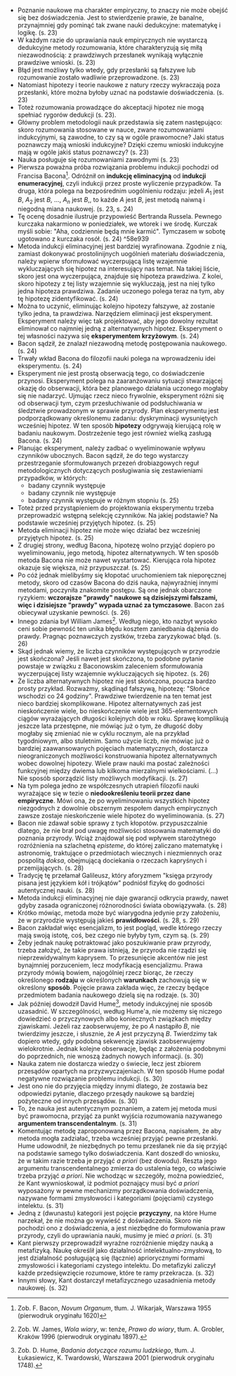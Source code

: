 - Poznanie naukowe ma charakter empiryczny, to znaczy nie może obejść się bez doświadczenia. Jest to stwierdzenie prawie, że banalne, przynajmniej gdy pominąć tak zwane nauki dedukcyjne: matematykę i logikę. (s. 23)
- W każdym razie do uprawiania nauk empirycznych nie wystarczą dedukcyjne metody rozumowania, które charakteryzują się miłą niezawodnością: z prawdziwych przesłanek wynikają wyłącznie prawdziwe wnioski. (s. 23)
- Błąd jest możliwy tylko wtedy, gdy przesłanki są fałszywe lub rozumowanie zostało wadliwie przeprowadzone. (s. 23)
- Natomiast hipotezy i teorie naukowe z natury rzeczy wykraczają poza przesłanki, które można byłoby uznać na podstawie doświadczenia. (s. 23)
- Toteż rozumowania prowadzące do akceptacji hipotez nie mogą spełniać rygorów dedukcji (s. 23). 
- Główny problem metodologii nauk przedstawia się zatem następująco: skoro rozumowania stosowane w nauce, zwane rozumowaniami indukcyjnymi, są zawodne, to czy są w ogóle prawomocne? Jaki status poznawczy mają wnioski indukcyjne? Dzięki czemu wnioski indukcyjne mają w ogóle jakiś status poznawczy? (s. 23)
- Nauka posługuje się rozumowaniami zawodnymi (s. 23)
- Pierwsza poważna próba rozwiązania problemu indukcji pochodzi od Francisa Bacona[^1]. Odróżnił on **indukcję eliminacyjną** od **indukcji enumeracyjnej**, czyli indukcji przez proste wyliczenie przypadków. Ta druga, która polega na bezpośrednim uogólnieniu rodzaju: jeżeli $A_1$ jest $B$, $A_2$ jest $B$, $\dots$, $A_n$ jest $B$,, to każde $A$ jest $B$, jest metodą naiwną i niegodną miana naukowej. (s. 23, s. 24)
- Tę ocenę dosadnie ilustruje przypowieść Bertranda Russela. Pewnego kurczaka nakarmiono w poniedziałek, we wtorek i we środę. Kurczak myśli sobie: "Aha, codziennie będą mnie karmić". Tymczasem w sobotę ugotowano z kurczaka rosół. (s. 24) ^58e939
- Metoda indukcji eliminacyjnej jest bardziej wyrafinowana. Zgodnie z nią, zamiast dokonywać prostolinijnych uogólnień materiału doświadczenia, należy wpierw sformułować wyczerpującą listę wzajemnie wykluczających się hipotez na interesujący nas temat. Na takiej liście, skoro jest ona wyczerpująca, znajduje się hipoteza prawdziwa. Z kolei, skoro hipotezy z tej listy wzajemnie się wykluczają, jest na niej tylko jedna hipoteza prawdziwa. Zadanie uczonego polega teraz na tym, aby tę hipotezę zidentyfikować. (s. 24)
- Można to uczynić, eliminując kolejno hipotezy fałszywe, aż zostanie tylko jedna, ta prawdziwa. Narzędziem eliminacji jest eksperyment. Eksperyment należy więc tak projektować, aby jego dowolny rezultat eliminował co najmniej jedną z alternatywnych hipotez. Eksperyment o tej własności nazywa się **eksperymentem krzyżowym**. (s. 24)
- Bacon sądził, że znalazł niezawodną metodę postępowania naukowego. (s. 24)
- Trwały wkład Bacona do filozofii nauki polega na wprowadzeniu idei eksperymentu. (s. 24)
- Eksperyment nie jest prostą obserwacją tego, co doświadczenie przynosi. Eksperyment polega na zaaranżowaniu sytuacji stwarzającej okazję do obserwacji, która bez planowego działania uczonego mogłaby się nie nadarzyć. Ujmując rzecz nieco frywolnie, eksperyment  różni się od obserwacji tym, czym przesłuchiwanie od podsłuchiwania w śledztwie prowadzonym w sprawie przyrody. Plan eksperymentu jest podporządkowany określonemu zadaniu: dyskryminacji wysuniętych wcześniej hipotez. W ten sposób **hipotezy** odgrywają kierującą rolę w badaniu naukowym. Dostrzeżenie tego jest również wielką zasługą Bacona. (s. 24)
- Planując eksperyment, należy zadbać o wyeliminowanie wpływu czynników ubocznych. Bacon sądził, że do tego wystarczy przestrzeganie sformułowanych przezeń drobiazgowych reguł metodologicznych dotyczących posługiwania się zestawieniami przypadków, w których: 
	- badany czynnik występuje
	- badany czynnik nie występuje
	- badany czynnik występuje w różnym stopniu (s. 25)
- Toteż przed przystąpieniem do projektowania eksperymentu trzeba przeprowadzić wstępną selekcję czynników. Na jakiej podstawie? Na podstawie wcześniej przyjętych hipotez. (s. 25)
- Metoda eliminacji hipotez nie może więc działać bez wcześniej przyjętych hipotez. (s. 25)
- Z drugiej strony, według Bacona, hipotezę wolno przyjąć dopiero po wyeliminowaniu, jego metodą, hipotez alternatywnych. W ten sposób metoda Bacona nie może nawet wystartować. Kierująca rola hipotez okazuje się większa, niż przypuszczał.  (s. 25)
- Po cóż jednak mielibyśmy się kłopotać uruchomieniem tak nieporęcznej metody, skoro od czasów Bacona do dziś nauka, najwyraźniej innymi metodami, poczyniła znakomite postępu. Są one jednak obarczone ryzykiem: **wczorajsze "prawdy" naukowe są dzisiejszymi fałszami, więc i dzisiejsze "prawdy" wypada uznać za tymczasowe**. Bacon zaś obiecywał uzyskanie pewności. (s. 26)
- Innego zdania był William James[^2]. Według niego, kto nazbyt wysoko ceni sobie pewność ten unika błędu kosztem zaniedbania dążenia do prawdy. Pragnąc poznawczych zystków, trzeba zaryzykować błąd. (s. 26)
- Skąd jednak wiemy, że liczba czynników występujących w przyrodzie jest skończona? Jeśli nawet jest skończona, to podobne pytanie powstaje w związku z Baconowskim zaleceniem sformułowania wyczerpującej listy wzajemnie wykluczających się hipotez. (s. 26)
- Że liczba alternatywnych hipotez nie jest skończona, poucza bardzo prosty przykład. Rozważmy, skądinąd fałszywą, hipotezę: "Słońce wschodzi co 24 godziny". Prawdziwe twierdzenie na ten temat jest nieco bardziej skomplikowane. Hipotez alternatywnych zaś jest nieskończenie wiele, bo nieskończenie wiele jest 365-elementowych ciągów wyrażających długości kolejnych dób w roku. Sprawę komplikują jeszcze lata przestępne, nie mówiąc już o tym, że długość doby mogłaby się zmieniać nie w cyklu rocznym, ale na przykład tygodniowym, albo stuletnim. Samo użycie liczb, nie mówiąc już o bardziej zaawansowanych pojęciach matematycznych, dostarcza nieograniczonych możliwości konstruowania hipotez alternatywnych wobec dowolnej hipotezy. Wiele praw nauki ma postać zależności funkcyjnej między dwiema lub kilkoma mierzalnymi wielkościami. (...) Nie sposób sporządzić listy możliwych modyfikacji. (s. 27)
- Na tym polega jedno ze współczesnych utrapień filozofii nauki wyrażające się w tezie o **niedookreśleniu teorii przez dane empiryczne**. Mówi ona, że po wyeliminowaniu wszystkich hipotez niezgodnych z dowolnie obszernym zespołem danych empirycznych zawsze zostaje nieskończenie wiele hipotez do wyeliminowania. (s. 27)
- Bacon nie zdawał sobie sprawy z tych kłopotów. przypuszczalnie dlatego, że nie brał pod uwagę możliwości stosowania matematyki do poznania przyrody. Wciąż znajdował się pod wpływem starożytnego rozróżnienia na szlachetną *episteme*, do której zaliczano matematykę i astronomię, traktujące o przedmiotach wiecznych i niezmiennych oraz pospolitą *doksa*, obejmującą dociekania o rzeczach kapryśnych i przemijających. (s. 28)
- Tradycję tę przełamał Galileusz, który aforyzmem "księga przyrody pisana jest językiem kół i trójkątów" podniósł fizykę do godności autentycznej nauki. (s. 28)
- Metoda indukcji eliminacyjnej nie daje gwarancji odkrycia prawdy, nawet gdyby zasada ograniczonej różnorodności świata obowiązywała. (s. 28)
- Krótko mówiąc, metoda może być wiarygodna jedynie przy założeniu, że w przyrodzie występują jakieś **prawidłowości**. (s. 28, s. 29)
- Bacon zakładał więc esencjalizm, to jest pogląd, wedle którego rzeczy mają swoją istotę, coś, bez czego nie byłyby tym, czym są. (s. 29)
- Żeby jednak naukę potraktować jako poszukiwanie praw przyrody, trzeba założyć, że takie prawa istnieją, że przyroda nie rządzi się nieprzewidywalnym kaprysem. To przesunięcie akcentów nie jest bynajmniej porzuceniem, lecz modyfikacją esencjalizmu. Prawa przyrody mówią bowiem, najogólniej rzecz biorąc, że rzeczy określonego **rodzaju** w określonych **warunkach** zachowują się w określony **sposób**. Pojęcie prawa zakłada więc, że rzeczy będące przedmiotem badania naukowego dzielą się na rodzaje. (s. 30)
- Jak później dowodził David Hume[^3], metody indukcyjnej nie sposób uzasadnić. W szczególności, według Hume'a, nie możemy się niczego dowiedzieć o przyczynowych albo koniecznych związkach między zjawiskami. Jeżeli raz zaobserwujemy, że po $A$ nastąpiło $B$, nie twierdzimy jeszcze, i słusznie, że $A$ jest przyczyną $B$. Twierdzimy tak dopiero wtedy, gdy podobną sekwencję zjawisk zaobserwujemy wielokrotnie. Jednak kolejne obserwacje, będąc z założenia podobnymi do poprzednich, nie wnoszą żadnych nowych informacji. (s. 30)
- Nauka zatem nie dostarcza wiedzy o świecie, lecz jest zbiorem przesądów opartych na przyzwyczajeniach. W ten sposób Hume podał negatywne rozwiązanie problemu indukcji. (s. 30)
- Jest ono nie do przyjęcia między innymi dlatego, że zostawia bez odpowiedzi pytanie, dlaczego przesądy naukowe są bardziej pożyteczne od innych przesądów. (s. 30)
- To, że nauka jest autentycznym poznaniem, a zatem jej metoda musi być prawomocna, przyjąć za punkt wyjścia rozumowania nazywanego **argumentem transcendentalnym**. (s. 31)
- Komentując metodę zaproponowaną przez Bacona, napisałem, że aby metoda mogła zadziałać, trzeba wcześniej przyjąć pewne przesłanki. Hume udowodnił, że niezbędnych po temu przesłanek nie da się przyjąć na podstawie samego tylko doświadczenia. Kant doszedł do wniosku, że w takim razie trzeba je przyjąć *a priori* (bez dowodu). Reszta jego argumentu transcendentalnego zmierza do ustalenia tego, co właściwie trzeba przyjąć *a priori*. Nie wchodząc w szczegóły, można powiedzieć, że Kant wywnioskował, iż podmiot poznający musi być *a priori* wyposażony w pewne mechanizmy porządkowania doświadczenia, nazywane formami zmysłowości i kategoriami (pojęciami) czystego intelektu. (s. 31)
- Jedną z (dwunastu) kategorii jest pojęcie **przyczyny**, na które Hume narzekał, że nie można go wywieść z doświadczenia. Skoro nie pochodzi ono z doświadczenia, a jest niezbędne do formułowania praw przyrody, czyli do uprawiania nauki, musimy je mieć *a priori*. (s. 31)
- Kant pierwszy przeprowadził wyraźne rozróżnienie między nauką a metafizyką. Naukę określił jako działalność intelektualno-zmysłową, to jest działalność posługującą się (łącznie) apriorycznymi formami zmysłowości i kategoriami czystego intelektu. Do metafizyki zaliczył każde przedsięwzięcie rozumowe, które te ramy przekracza. (s. 32)
- Innymi słowy, Kant dostarczył metafizycznego uzasadnienia metody naukowej. (s. 32)

[^1]: Zob. F. Bacon, *Novum Organum*, tłum. J. Wikarjak, Warszawa 1955 (pierwodruk oryginału 1620)
[^2]: Zob. W. James, *Wola wiary*, w: tenże, *Prawo do wiary*, tłum. A. Grobler, Kraków 1996 (pierwodruk oryginału 1897). 
[^3]: Zob. D. Hume, *Badania dotyczące rozumu ludzkiego*, tłum. J. Łukasiewicz, K. Twardowski, Warszawa 2001 (pierwodruk oryginału 1748).